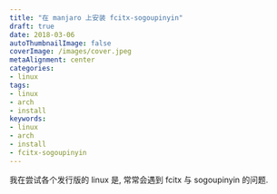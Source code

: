 ```yaml
---
title: "在 manjaro 上安装 fcitx-sogoupinyin"
draft: true
date: 2018-03-06
autoThumbnailImage: false
coverImage: /images/cover.jpeg
metaAlignment: center
categories:
- linux
tags:
- linux
- arch
- install
keywords:
- linux
- arch
- install
- fcitx-sogoupinyin
---
```


我在尝试各个发行版的 linux 是, 常常会遇到 fcitx 与 sogoupinyin 的问题.

<!--more-->